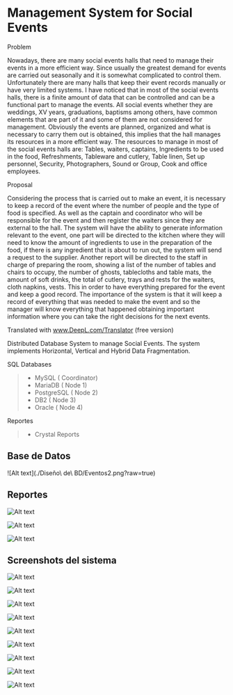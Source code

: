 # Management System for Social Events

Problem

Nowadays, there are many social events halls that need to manage their events in a more efficient way. Since usually the greatest demand for events are carried out seasonally and it is somewhat complicated to control them. Unfortunately there are many halls that keep their event records manually or have very limited systems.
I have noticed that in most of the social events halls, there is a finite amount of data that can be controlled and can be a functional part to manage the events.
All social events whether they are weddings, XV years, graduations, baptisms among others, have common elements that are part of it and some of them are not considered for management. Obviously the events are planned, organized and what is necessary to carry them out is obtained, this implies that the hall manages its resources in a more efficient way.
The resources to manage in most of the social events halls are: Tables, waiters, captains, Ingredients to be used in the food, Refreshments, Tableware and cutlery, Table linen, Set up personnel, Security, Photographers, Sound or Group, Cook and office employees.

Proposal

Considering the process that is carried out to make an event, it is necessary to keep a record of the event where the number of people and the type of food is specified. As well as the captain and coordinator who will be responsible for the event and then register the waiters since they are external to the hall.
The system will have the ability to generate information relevant to the event, one part will be directed to the kitchen where they will need to know the amount of ingredients to use in the preparation of the food, if there is any ingredient that is about to run out, the system will send a request to the supplier.
Another report will be directed to the staff in charge of preparing the room, showing a list of the number of tables and chairs to occupy, the number of ghosts, tablecloths and table mats, the amount of soft drinks, the total of cutlery, trays and rests for the waiters, cloth napkins, vests. This in order to have everything prepared for the event and keep a good record.
The importance of the system is that it will keep a record of everything that was needed to make the event and so the manager will know everything that happened obtaining important information where you can take the right decisions for the next events.

Translated with www.DeepL.com/Translator (free version)


Distributed Database System to manage Social Events.
The system implements Horizontal, Vertical and Hybrid Data Fragmentation.

SQL Databases
> - MySQL       ( Coordinator)
> - MariaDB     ( Node 1)
> - PostgreSQL  ( Node 2)
> - DB2         ( Node 3)
> - Oracle      ( Node 4)

Reportes
> - Crystal Reports

## Base de Datos
![Alt text](./Diseño\ de\ BD/Eventos2.png?raw=true)

## Reportes
![Alt text](./Documentacion/Screenshots/Reports/banquetes-event.png?raw=true)

![Alt text](./Documentacion/Screenshots/Reports/events-company.png?raw=true)

![Alt text](./Documentacion/Screenshots/Reports/waiters-event.png?raw=true)

## Screenshots del sistema
![Alt text](./Documentacion/Screenshots/clients.png?raw=true)

![Alt text](./Documentacion/Screenshots/employers.png?raw=true)

![Alt text](./Documentacion/Screenshots/musician.png?raw=true)

![Alt text](./Documentacion/Screenshots/plates.png?raw=true)

![Alt text](./Documentacion/Screenshots/events.png?raw=true)

![Alt text](./Documentacion/Screenshots/employers-event.png?raw=true)

![Alt text](./Documentacion/Screenshots/musician-events.png?raw=true)

![Alt text](./Documentacion/Screenshots/banquetes.png?raw=true)

![Alt text](./Documentacion/Screenshots/banquetes2.png?raw=true)
